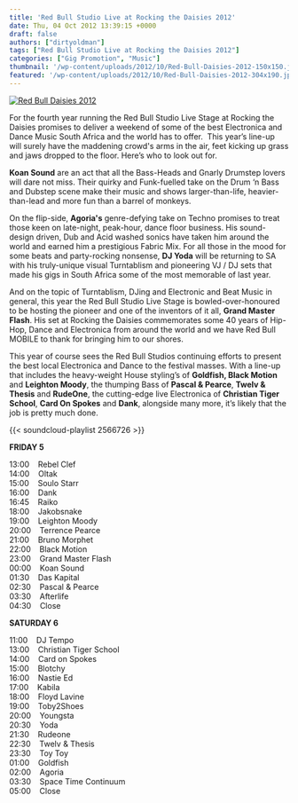 ```yaml
---
title: 'Red Bull Studio Live at Rocking the Daisies 2012'
date: Thu, 04 Oct 2012 13:39:15 +0000
draft: false
authors: ["dirtyoldman"]
tags: ["Red Bull Studio Live at Rocking the Daisies 2012"]
categories: ["Gig Promotion", "Music"]
thumbnail: '/wp-content/uploads/2012/10/Red-Bull-Daisies-2012-150x150.jpg'
featured: '/wp-content/uploads/2012/10/Red-Bull-Daisies-2012-304x190.jpg'
---
```


[![](/wp-content/uploads/2012/10/Red-Bull-Daisies-2012-e1349357868197.jpg "Red Bull Daisies 2012")](/2012/10/04/red-bull-studio-live-at-rocking-the-daisies-2012/red-bull-daisies-2012/)

For the fourth year running the Red Bull Studio Live Stage at Rocking the Daisies promises to deliver a weekend of some of the best Electronica and Dance Music South Africa and the world has to offer.  This year’s line-up will surely have the maddening crowd's arms in the air, feet kicking up grass and jaws dropped to the floor. Here’s who to look out for.

**Koan Sound** are an act that all the Bass-Heads and Gnarly Drumstep lovers will dare not miss. Their quirky and Funk-fuelled take on the Drum ‘n Bass and Dubstep scene make their music and shows larger-than-life, heavier-than-lead and more fun than a barrel of monkeys.

On the flip-side, **Agoria's** genre-defying take on Techno promises to treat those keen on late-night, peak-hour, dance floor business. His sound-design driven, Dub and Acid washed sonics have taken him around the world and earned him a prestigious Fabric Mix. For all those in the mood for some beats and party-rocking nonsense, **DJ Yoda** will be returning to SA with his truly-unique visual Turntablism and pioneering VJ / DJ sets that made his gigs in South Africa some of the most memorable of last year.

And on the topic of Turntablism, DJing and Electronic and Beat Music in general, this year the Red Bull Studio Live Stage is bowled-over-honoured to be hosting the pioneer and one of the inventors of it all, **Grand Master Flash**. His set at Rocking the Daisies commemorates some 40 years of Hip-Hop, Dance and Electronica from around the world and we have Red Bull MOBILE to thank for bringing him to our shores.

This year of course sees the Red Bull Studios continuing efforts to present the best local Electronica and Dance to the festival masses. With a line-up that includes the heavy-weight House styling’s of **Goldfish, Black Motion** and **Leighton Moody**, the thumping Bass of **Pascal & Pearce**, **Twelv & Thesis** and **RudeOne**, the cutting-edge live Electronica of **Christian Tiger School**, **Card On Spokes** and **Dank**, alongside many more, it’s likely that the job is pretty much done.

{{< soundcloud-playlist 2566726 >}}

**FRIDAY 5**

13:00    Rebel Clef \
14:00    Oltak \
15:00    Soulo Starr \
16:00    Dank \
16:45    Raiko \
18:00    Jakobsnake \
19:00    Leighton Moody \
20:00    Terrence Pearce \
21:00    Bruno Morphet \
22:00    Black Motion \
23:00    Grand Master Flash \
00:00    Koan Sound \
01:30    Das Kapital \
02:30    Pascal & Pearce \
03:30    Afterlife \
04:30    Close

**SATURDAY 6**

11:00    DJ Tempo \
13:00    Christian Tiger School \
14:00    Card on Spokes \
15:00    Blotchy \
16:00    Nastie Ed \
17:00    Kabila \
18:00    Floyd Lavine \
19:00    Toby2Shoes \
20:00    Youngsta \
20:30    Yoda \
21:30    Rudeone \
22:30    Twelv & Thesis \
23:30    Toy Toy \
01:00    Goldfish \
02:00    Agoria \
03:30    Space Time Continuum \
05:00    Close
